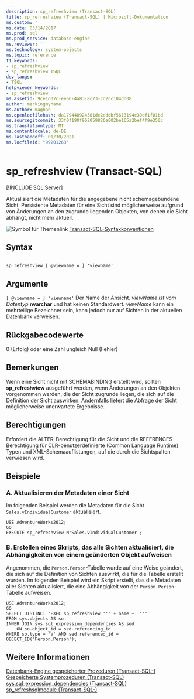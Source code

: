```yaml
---
description: sp_refreshview (Transact-SQL)
title: sp_refreshview (Transact-SQL) | Microsoft-Dokumentation
ms.custom: ''
ms.date: 03/14/2017
ms.prod: sql
ms.prod_service: database-engine
ms.reviewer: ''
ms.technology: system-objects
ms.topic: reference
f1_keywords:
- sp_refreshview
- sp_refreshview_TSQL
dev_langs:
- TSQL
helpviewer_keywords:
- sp_refreshview
ms.assetid: 9ce1d07c-ee66-4a83-8c73-cd2cc104dd08
author: markingmyname
ms.author: maghan
ms.openlocfilehash: da179448924381de2dddbf5613194c30df1f01bd
ms.sourcegitcommit: 33f0f190f962059826e002be165a2bef4f9e350c
ms.translationtype: MT
ms.contentlocale: de-DE
ms.lasthandoff: 01/30/2021
ms.locfileid: "99201263"
---
```

# <a name="sp_refreshview-transact-sql"></a>sp_refreshview (Transact-SQL)
[!INCLUDE [SQL Server](../../includes/applies-to-version/sqlserver.md)]

  Aktualisiert die Metadaten für die angegebene nicht schemagebundene Sicht. Persistente Metadaten für eine Sicht sind möglicherweise aufgrund von Änderungen an den zugrunde liegenden Objekten, von denen die Sicht abhängt, nicht mehr aktuell.  
  
 ![Symbol für Themenlink](../../database-engine/configure-windows/media/topic-link.gif "Symbol für Themenlink") [Transact-SQL-Syntaxkonventionen](../../t-sql/language-elements/transact-sql-syntax-conventions-transact-sql.md)  
  
## <a name="syntax"></a>Syntax  
  
```  
  
sp_refreshview [ @viewname = ] 'viewname'   
```  
  
## <a name="arguments"></a>Argumente  
`[ @viewname = ] 'viewname'` Der Name der Ansicht. *viewName ist vom Datentyp* **nvarchar** und hat keinen Standardwert. *viewName* kann ein mehrteilige Bezeichner sein, kann jedoch nur auf Sichten in der aktuellen Datenbank verweisen.  
  
## <a name="return-code-values"></a>Rückgabecodewerte  
 0 (Erfolg) oder eine Zahl ungleich Null (Fehler)  
  
## <a name="remarks"></a>Bemerkungen  
 Wenn eine Sicht nicht mit SCHEMABINDING erstellt wird, sollten **sp_refreshview** ausgeführt werden, wenn Änderungen an den Objekten vorgenommen werden, die der Sicht zugrunde liegen, die sich auf die Definition der Sicht auswirken. Andernfalls liefert die Abfrage der Sicht möglicherweise unerwartete Ergebnisse.  
  
## <a name="permissions"></a>Berechtigungen  
 Erfordert die ALTER-Berechtigung für die Sicht und die REFERENCES-Berechtigung für CLR-benutzerdefinierte (Common Language Runtime) Typen und XML-Schemaauflistungen, auf die durch die Sichtspalten verwiesen wird.  
  
## <a name="examples"></a>Beispiele  
  
### <a name="a-updating-the-metadata-of-a-view"></a>A. Aktualisieren der Metadaten einer Sicht  
 Im folgenden Beispiel werden die Metadaten für die Sicht `Sales.vIndividualCustomer` aktualisiert.  
  
```  
USE AdventureWorks2012;  
GO  
EXECUTE sp_refreshview N'Sales.vIndividualCustomer';  
```  
  
### <a name="b-creating-a-script-that-updates-all-views-that-have-dependencies-on-a-changed-object"></a>B. Erstellen eines Skripts, das alle Sichten aktualisiert, die Abhängigkeiten von einem geänderten Objekt aufweisen  
 Angenommen, die `Person.Person`-Tabelle wurde auf eine Weise geändert, die sich auf die Definition von Sichten auswirkt, die für die Tabelle erstellt wurden. Im folgenden Beispiel wird ein Skript erstellt, das die Metadaten aller Sichten aktualisiert, die eine Abhängigkeit von der `Person.Person`-Tabelle aufweisen.  
  
```  
USE AdventureWorks2012;  
GO  
SELECT DISTINCT 'EXEC sp_refreshview ''' + name + ''''   
FROM sys.objects AS so   
INNER JOIN sys.sql_expression_dependencies AS sed   
    ON so.object_id = sed.referencing_id   
WHERE so.type = 'V' AND sed.referenced_id = OBJECT_ID('Person.Person');  
```  
  
## <a name="see-also"></a>Weitere Informationen  
 [Datenbank-Engine gespeicherter Prozeduren &#40;Transact-SQL-&#41;](../../relational-databases/system-stored-procedures/database-engine-stored-procedures-transact-sql.md)   
 [Gespeicherte Systemprozeduren &#40;Transact-SQL&#41;](../../relational-databases/system-stored-procedures/system-stored-procedures-transact-sql.md)   
 [sys.sql_expression_dependencies &#40;Transact-SQL&#41;](../../relational-databases/system-catalog-views/sys-sql-expression-dependencies-transact-sql.md)   
 [sp_refreshsqlmodule &#40;Transact-SQL-&#41;](../../relational-databases/system-stored-procedures/sp-refreshsqlmodule-transact-sql.md)  
  
  

